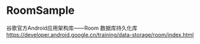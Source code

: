 # RoomSample
谷歌官方Android应用架构库——Room 数据库持久化库 
https://developer.android.google.cn/training/data-storage/room/index.html
